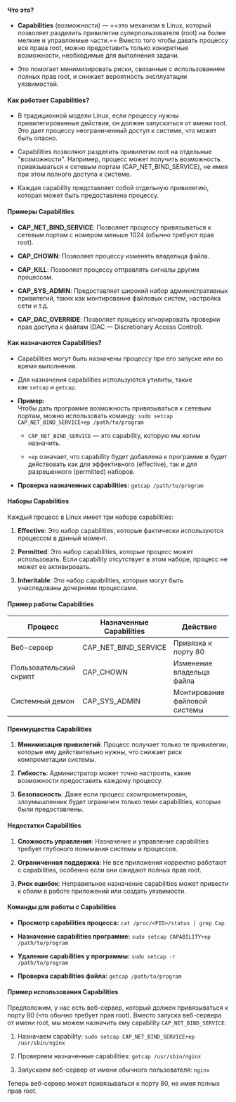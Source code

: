 
#### Что это?

- **Capabilities** (возможности) — ==это механизм в Linux, который позволяет разделить привилегии суперпользователя (root) на более мелкие и управляемые части.== Вместо того чтобы давать процессу все права root, можно предоставить только конкретные возможности, необходимые для выполнения задачи.

- Это помогает минимизировать риски, связанные с использованием полных прав root, и снижает вероятность эксплуатации уязвимостей.

#### Как работает Capabilities?

- В традиционной модели Linux, если процессу нужны привилегированные действия, он должен запускаться от имени root. Это дает процессу неограниченный доступ к системе, что может быть опасно.

- Capabilities позволяют разделить привилегии root на отдельные "возможности". Например, процесс может получить возможность привязываться к сетевым портам (CAP_NET_BIND_SERVICE), не имея при этом полного доступа к системе.

- Каждая capability представляет собой отдельную привилегию, которая может быть предоставлена процессу.


#### Примеры Capabilities

- **CAP_NET_BIND_SERVICE**: Позволяет процессу привязываться к сетевым портам с номером меньше 1024 (обычно требуют прав root).

- **CAP_CHOWN**: Позволяет процессу изменять владельца файла.

- **CAP_KILL**: Позволяет процессу отправлять сигналы другим процессам.

- **CAP_SYS_ADMIN**: Предоставляет широкий набор административных привилегий, таких как монтирование файловых систем, настройка сети и т.д.

- **CAP_DAC_OVERRIDE**: Позволяет процессу игнорировать проверки прав доступа к файлам (DAC — Discretionary Access Control).

#### Как назначаются Capabilities?

- Capabilities могут быть назначены процессу при его запуске или во время выполнения.

- Для назначения capabilities используются утилиты, такие как `setcap` и `getcap`.

- **Пример:**  
    Чтобы дать программе возможность привязываться к сетевым портам, можно использовать команду:
    `sudo setcap CAP_NET_BIND_SERVICE+ep /path/to/program`
    
    - `CAP_NET_BIND_SERVICE` — это capability, которую мы хотим назначить.
    
    - `+ep` означает, что capability будет добавлена к программе и будет действовать как для эффективного (effective), так и для разрешенного (permitted) наборов.

- **Проверка назначенных capabilities:**
    `getcap /path/to/program`

#### Наборы Capabilities

Каждый процесс в Linux имеет три набора capabilities:

1. **Effective**: Это набор capabilities, которые фактически используются процессом в данный момент.

2. **Permitted**: Это набор capabilities, которые процесс может использовать. Если capability отсутствует в этом наборе, процесс не может ее активировать.

3. **Inheritable**: Это набор capabilities, которые могут быть унаследованы дочерними процессами.

#### Пример работы Capabilities

| Процесс                 | Назначенные Capabilities | Действие                      |
| ----------------------- | ------------------------ | ----------------------------- |
| Веб-сервер              | CAP_NET_BIND_SERVICE     | Привязка к порту 80           |
| Пользовательский скрипт | CAP_CHOWN                | Изменение владельца файла     |
| Системный демон         | CAP_SYS_ADMIN            | Монтирование файловой системы |

#### Преимущества Capabilities

1. **Минимизация привилегий**: Процесс получает только те привилегии, которые ему действительно нужны, что снижает риск компрометации системы.

2. **Гибкость**: Администратор может точно настроить, какие возможности предоставить каждому процессу.

3. **Безопасность**: Даже если процесс скомпрометирован, злоумышленник будет ограничен только теми capabilities, которые были предоставлены.

#### Недостатки Capabilities

1. **Сложность управления**: Назначение и управление capabilities требует глубокого понимания системы и процессов.

2. **Ограниченная поддержка**: Не все приложения корректно работают с capabilities, особенно если они ожидают полных прав root.

3. **Риск ошибок**: Неправильное назначение capabilities может привести к сбоям в работе приложений или создать уязвимости.

#### Команды для работы с Capabilities

- **Просмотр capabilities процесса:**
    `cat /proc/<PID>/status | grep Cap`
    
- **Назначение capabilities программе:**
    `sudo setcap CAPABILITY+ep /path/to/program`
    
- **Удаление capabilities у программы:**
    `sudo setcap -r /path/to/program`
    
- **Проверка capabilities файла:**
    `getcap /path/to/program`

#### Пример использования Capabilities

Предположим, у нас есть веб-сервер, который должен привязываться к порту 80 (что обычно требует прав root). Вместо запуска веб-сервера от имени root, мы можем назначить ему capability `CAP_NET_BIND_SERVICE`:

1. Назначаем capability:
    `sudo setcap CAP_NET_BIND_SERVICE+ep /usr/sbin/nginx`
    
2. Проверяем назначенные capabilities:
    `getcap /usr/sbin/nginx`
    
3. Запускаем веб-сервер от имени обычного пользователя:
    `nginx`

Теперь веб-сервер может привязываться к порту 80, не имея полных прав root.